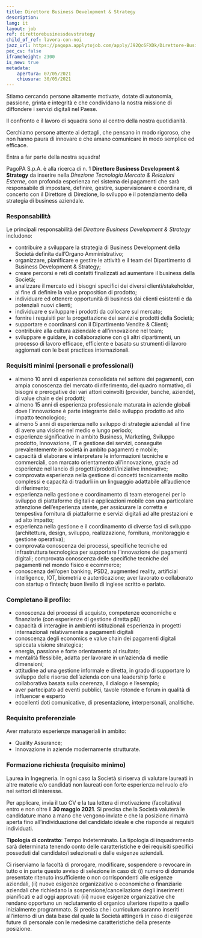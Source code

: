 ```yaml
---
title: Direttore Business Development & Strategy 
description:
lang: it
layout: job
ref: direttorebusinessdevstrategy
child_of_ref: lavora-con-noi
jazz_url: https://pagopa.applytojob.com/apply/J92Qc6FXDk/Direttore-Business-Development-Strategy
pec_cv: false
iframeheight: 2300
is_new: true
metadata:
    apertura: 07/05/2021
    chiusura: 30/05/2021
---
```


Stiamo cercando persone altamente motivate, dotate di autonomia, passione, grinta e integrità e che condividano la nostra missione di diffondere i servizi digitali nel Paese. 

Il confronto e il lavoro di squadra sono al centro della nostra quotidianità. 

Cerchiamo persone attente ai dettagli, che pensano in modo rigoroso, che non hanno paura di innovare e che amano comunicare in modo semplice ed efficace.

Entra a far parte della nostra squadra!

PagoPA S.p.A. è alla ricerca di n. 1 **Direttore Business Development & Strategy** da inserire nella _Direzione Tecnologia Mercato & Relazioni Esterne_, con profonda esperienza nel sistema dei pagamenti che sarà responsabile di impostare, definire, gestire, supervisionare e coordinare, di concerto con il Direttore di Direzione, lo sviluppo e il potenziamento della strategia di business aziendale.


### Responsabilità
Le principali responsabilità del  _Direttore Business Development & Strategy_ includono:
- contribuire a sviluppare la strategia di Business Development della Società definita dall’Organo Amministrativo;
- organizzare, pianificare e gestire le attività e il team del Dipartimento di Business Development & Strategy; 
- creare percorsi e reti di contatti finalizzati ad aumentare il business della Società;
- analizzare il mercato ed i bisogni specifici dei diversi clienti/stakeholder, al fine di definire la value proposition di prodotto;
- individuare ed ottenere opportunità di business dai clienti esistenti e da potenziali nuovi clienti;
- individuare e sviluppare i prodotti da collocare sul mercato;
- fornire i requisiti per la progettazione dei servizi e prodotti della Società;
- supportare e coordinarsi con il Dipartimento Vendite & Clienti;
- contribuire alla cultura aziendale e all’innovazione nel team;
- sviluppare e guidare, in collaborazione con gli altri dipartimenti, un processo di lavoro efficace, efficiente e basato su strumenti di lavoro aggiornati con le best practices internazionali.


### Requisiti minimi (personali e professionali)
- almeno 10 anni di esperienza consolidata nel settore dei pagamenti, con ampia conoscenza del mercato di riferimento, del quadro normativo, di bisogni e prerogative dei vari attori coinvolti (provider, banche, aziende), di value chain e dei prodotti;
- almeno 15 anni di esperienza professionale maturata in aziende globali dove l’innovazione è parte integrante dello sviluppo prodotto ad alto impatto tecnologico;
- almeno 5 anni di esperienza nello sviluppo di strategie aziendali al fine di avere una visione nel medio e lungo periodo;
- esperienze significative in ambito Business, Marketing, Sviluppo prodotto, Innovazione, IT e gestione dei servizi, conseguite prevalentemente in società in ambito pagamenti e mobile;
- capacità di elaborare e interpretare le informazioni tecniche e commerciali, con marcato orientamento all’innovazione, grazie ad esperienze nel lancio di progetti/prodotti/iniziative innovative;
- comprovata esperienza nella gestione di concetti tecnicamente molto complessi e capacità di tradurli in un linguaggio adattabile all’audience di riferimento;
- esperienza nella gestione e coordinamento di team eterogenei per lo sviluppo di piattaforme digitali e applicazioni mobile con una particolare attenzione dell’esperienza utente, per assicurare la corretta e tempestiva fornitura di piattaforme e servizi digitali ad alte prestazioni e ad alto impatto;
- esperienza nella gestione e il coordinamento di diverse fasi di sviluppo (architettura, design, sviluppo, realizzazione, fornitura, monitoraggio e gestione operativa);
- comprovata conoscenza dei processi, specifiche tecniche ed infrastruttura tecnologica per supportare l’innovazione dei pagamenti digitali;
comprovata conoscenza delle specifiche tecniche dei pagamenti nel mondo fisico e ecommerce;
- conoscenza dell’open banking, PSD2, augmented reality, artificial intelligence, IOT, biometria e autenticazione;
aver lavorato o collaborato con startup o fintech;
buon livello di inglese scritto e parlato.

### Completano il profilo:
- conoscenza dei processi di acquisto, competenze economiche e finanziarie (con esperienze di gestione diretta p&l)
- capacità di interagire in ambienti istituzionali
esperienza in progetti internazionali relativamente a pagamenti digitali
- conoscenza degli economics e value chain dei pagamenti digitali 
spiccata visione strategica; 
- energia, passione e forte orientamento al risultato; 
- mentalità flessibile, adatta per lavorare in un’azienda di medie dimensioni; 
- attitudine ad una gestione informale e diretta, in grado di supportare lo sviluppo delle risorse dell’azienda con una leadership forte e collaborativa basata sulla coerenza, il dialogo e l’esempio;
- aver partecipato ad eventi pubblici, tavole rotonde e forum in qualità di influencer e esperto 
- eccellenti doti comunicative, di presentazione, interpersonali, analitiche.


### Requisito preferenziale
Aver maturato esperienze manageriali in ambito: 
- Quality Assurance; 
- Innovazione in aziende modernamente strutturate.


### Formazione richiesta (requisito minimo)
Laurea in Ingegneria. In ogni caso la Società si riserva di valutare laureati in altre materie e/o candidati non laureati con forte esperienza nel ruolo e/o nei settori di interesse.  
 


Per applicare, invia il tuo CV e la tua lettera di motivazione (facoltativa) entro e non oltre il **30 maggio 2021**. Si precisa che la Società valuterà le candidature mano a mano che vengono inviate e che la posizione rimarrà aperta fino all’individuazione del candidato ideale e che risponde ai requisiti individuati.


**Tipologia di contratto**: Tempo Indeterminato. La tipologia di inquadramento sarà determinata tenendo conto delle caratteristiche e dei requisiti specifici posseduti dal candidato/i selezionati e dalle esigenze aziendali.

Ci riserviamo la facoltà di prorogare, modificare, sospendere o revocare in tutto o in parte questo avviso di selezione in caso di:  (i)  numero di domande presentate ritenuto insufficiente o non corrispondenti alle esigenze aziendali, (ii) nuove esigenze organizzative o economiche o finanziarie aziendali che richiedano la sospensione/cancellazione degli inserimenti pianificati e ad oggi approvati (iii) nuove esigenze organizzative che rendano opportuno un reclutamento di organico ulteriore rispetto a quello inizialmente programmato. 
Si precisa che i curriculum saranno inseriti all’interno di un data base dal quale la Società attingerà in caso di esigenze future di personale con le medesime caratteristiche della presente posizione.



